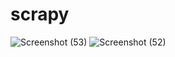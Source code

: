 # scrapy
![Screenshot (53)](https://user-images.githubusercontent.com/90901839/193462853-c7a853af-c4be-4bac-b085-91ef099ddbad.png)
![Screenshot (52)](https://user-images.githubusercontent.com/90901839/193462862-87fc7d94-c30b-4be5-ab8d-a54e43bc6ba0.png)
